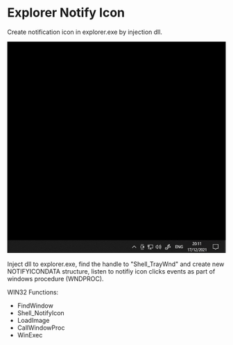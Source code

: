 # Explorer Notify Icon
Create notification icon in explorer.exe by injection dll.

![alt text](https://raw.githubusercontent.com/proxytype/Explorer-Notify-Icon/main/notifyicon.gif)

Inject dll to explorer.exe, find the handle to "Shell_TrayWnd" and create new NOTIFYICONDATA structure,
listen to notifiy icon clicks events as part of windows procedure (WNDPROC).

WIN32 Functions:

* FindWindow
* Shell_NotifyIcon
* LoadImage
* CallWindowProc
* WinExec
